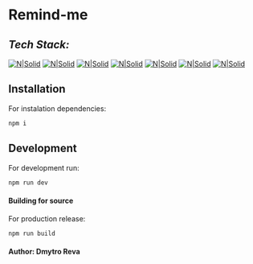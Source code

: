 # Remind-me

## _Tech Stack:_

[![N|Solid](https://img.shields.io/badge/Typescript-orange.svg?style=for-the-badge&logo=Typescript&logoColor=white)](https://www.typescriptlang.org/)
[![N|Solid](https://img.shields.io/badge/Tailwind-hotpink.svg?style=for-the-badge&logo=Tailwind&logoColor=white)](https://tailwindcss.com/)   [![N|Solid](https://img.shields.io/badge/next-%2320232a.svg?style=for-the-badge&logo=react&logoColor=%2361DAFB)](https://nextjs.org/)  [![N|Solid](https://img.shields.io/badge/shadcn/ui-%238DD6F9.svg?style=for-the-badge&logo=webpack&logoColor=black)](https://ui.shadcn.com/) 
[![N|Solid](https://img.shields.io/badge/prisma-blueviolet.svg?style=for-the-badge&logo=Grafbase&logoColor=white)](https://www.prisma.io/docs/concepts/components/prisma-schema) [![N|Solid](https://img.shields.io/badge/zod-orange.svg?style=for-the-badge&logo=Zod&logoColor=white)](https://zod.dev/) [![N|Solid](https://img.shields.io/badge/React/hook/form-hotpink.svg?style=for-the-badge&logo=React-hook-form&logoColor=white)](https://www.react-hook-form.com/) 

## Installation

For instalation dependencies:

```sh
npm i
```



## Development

For development run:

```sh
npm run dev
```


#### Building for source

For production release:

```sh
npm run build
```

#### Author: Dmytro Reva
